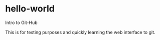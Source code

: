 # hello-world
Intro to Git-Hub

This is for testing purposes and quickly learning the web interface to git.

